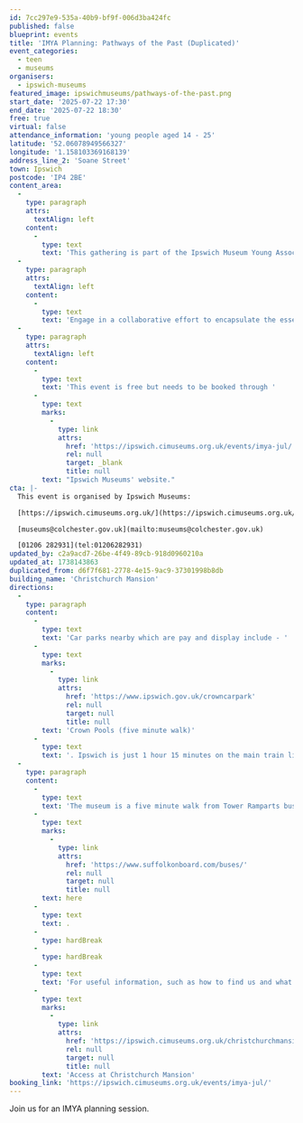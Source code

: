 ```yaml
---
id: 7cc297e9-535a-40b9-bf9f-006d3ba424fc
published: false
blueprint: events
title: 'IMYA Planning: Pathways of the Past (Duplicated)'
event_categories:
  - teen
  - museums
organisers:
  - ipswich-museums
featured_image: ipswichmuseums/pathways-of-the-past.png
start_date: '2025-07-22 17:30'
end_date: '2025-07-22 18:30'
free: true
virtual: false
attendance_information: 'young people aged 14 - 25'
latitude: '52.06078949566327'
longitude: '1.158103369168139'
address_line_2: 'Soane Street'
town: Ipswich
postcode: 'IP4 2BE'
content_area:
  -
    type: paragraph
    attrs:
      textAlign: left
    content:
      -
        type: text
        text: 'This gathering is part of the Ipswich Museum Young Associates program, tailored for young enthusiasts aged 14-25.'
  -
    type: paragraph
    attrs:
      textAlign: left
    content:
      -
        type: text
        text: 'Engage in a collaborative effort to encapsulate the essence of Ipswich into a compact, creative display. This session invites you to brainstorm and design a physical or conceptual ‘box’ that tells the story of Ipswich through artefacts, stories, and artistic expressions. It’s an ideal opportunity to contribute your unique perspectives and ideas to a project that blends history with creativity.'
  -
    type: paragraph
    attrs:
      textAlign: left
    content:
      -
        type: text
        text: 'This event is free but needs to be booked through '
      -
        type: text
        marks:
          -
            type: link
            attrs:
              href: 'https://ipswich.cimuseums.org.uk/events/imya-jul/'
              rel: null
              target: _blank
              title: null
        text: "Ipswich Museums' website."
cta: |-
  This event is organised by Ipswich Museums:

  [https://ipswich.cimuseums.org.uk/](https://ipswich.cimuseums.org.uk/) 

  [museums@colchester.gov.uk](mailto:museums@colchester.gov.uk)

  [01206 282931](tel:01206282931)
updated_by: c2a9acd7-26be-4f49-89cb-918d0960210a
updated_at: 1738143863
duplicated_from: d6f7f681-2778-4e15-9ac9-37301998b8db
building_name: 'Christchurch Mansion'
directions:
  -
    type: paragraph
    content:
      -
        type: text
        text: 'Car parks nearby which are pay and display include - '
      -
        type: text
        marks:
          -
            type: link
            attrs:
              href: 'https://www.ipswich.gov.uk/crowncarpark'
              rel: null
              target: null
              title: null
        text: 'Crown Pools (five minute walk)'
      -
        type: text
        text: '. Ipswich is just 1 hour 15 minutes on the main train line from London to Norwich.  Arriving at Ipswich Station the museum is approximately 20 minute walk or short bus ride to the town centre. '
  -
    type: paragraph
    content:
      -
        type: text
        text: 'The museum is a five minute walk from Tower Ramparts bus station in the town centre - see the latest bus timetables '
      -
        type: text
        marks:
          -
            type: link
            attrs:
              href: 'https://www.suffolkonboard.com/buses/'
              rel: null
              target: null
              title: null
        text: here
      -
        type: text
        text: .
      -
        type: hardBreak
      -
        type: hardBreak
      -
        type: text
        text: 'For useful information, such as how to find us and what facilities Christchurch Mansion has, we recommend reading our Access information: '
      -
        type: text
        marks:
          -
            type: link
            attrs:
              href: 'https://ipswich.cimuseums.org.uk/christchurchmansionaccess/'
              rel: null
              target: null
              title: null
        text: 'Access at Christchurch Mansion'
booking_link: 'https://ipswich.cimuseums.org.uk/events/imya-jul/'
---
```

Join us for an IMYA planning session.